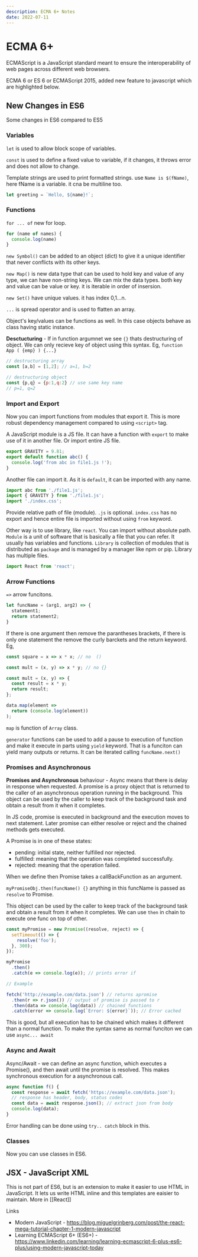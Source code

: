```yaml
---
description: ECMA 6+ Notes
date: 2022-07-11
---
```


# ECMA 6+

ECMAScript is a JavaScript standard meant to ensure the interoperability of web pages across different web browsers.

ECMA 6 or ES 6 or ECMAScript 2015, added new feature to javascript which are highlighted below.

## New Changes in ES6

Some changes in ES6 compared to ES5

### Variables

`let` is used to allow block scope of variables.

`const` is used to define a fixed value to variable, if it changes, it throws error and does not allow to change.

Template strings are used to print formatted strings. use `Name is $(fName)`, here fName is a variable. it cna be multiline too.

```javascript
let greeting = `Hello, ${name}!`;
```

### Functions

`for ... of` new for loop.

```javascript
for (name of names) {
  console.log(name)
}
```

`new Symbol()` can be added to an object (dict) to give it a unique identifier that never conflicts with its other keys.

`new Map()` is new data type that can be used to hold key and value of any type, we can have non-string keys. We can mix the data types. both key and value can be value or key. it is iterable in order of insersion.

`new Set()` have unique values. it has index 0,1...n.

`...` is spread operator and is used to flatten an array.

Object's key/values can be functions as well. In this case objects behave as class having static instance.

**Desctucturing** - If in function argumnet we see `{}` thats destructuring of object. We can only recieve key of object using this syntax. Eg, `function App ( {emp} ) {...}`

```javascript
// destructuring array
const [a,b] = [1,2]; // a=1, b=2

// destructuring object
const {p,q} = {p:1,q:2} // use same key name
// p=1, q=2
```

### Import and Export

Now you can import functions from modules that export it. This is more robust dependency management compared to using `<script>` tag.

A JavaScript module is a JS file. It can have a function with `export` to make use of it in another file. Or import entire JS file.

```javascript
export GRAVITY = 9.81;
export default function abc() {
  console.log('from abc in file1.js !');
}
```

Another file can import it. As it is `default`, it can be imported with any name.

```javascript
import abc from './file1.js';
import { GRAVITY } from './file1.js';
import './index.css';
```

Provide relative path of file (module). `.js` is optional. `index.css` has no export and hence entire file is imported without using `from` keyword.

Other way is to use library, like `react`. You can import without absolute path. `Module` is a unit of software that is basically a file that you can refer. It usually has variables and functions. `Library` is collection of modules that is distributed as `package` and is managed by a manager like npm or pip. Library has multiple files.


```javascript
import React from 'react';
```


### Arrow Functions

`=>` arrow funcitons.

```javascript
let funcName = (arg1, arg2) => {
  statement1;
  return statement2;
}
```

If there is one argument then remove the parantheses brackets, if there is only one statement the remove the curly barckets and the return keyword. Eg,

```javascript
const square = x => x * x; // no  ()

const mult = (x, y) => x * y; // no {}

const mult = (x, y) => {
  const result = x * y;
  return result;
};

data.map(element => 
  return (console.log(element))
);

```

`map` is function of `Array` class.

`generator` functions can be used to add a pause to execution of function and make it execute in parts using `yield` keyword. That is a funciton can yield many outputs or returns. It can be iterated calling `funcName.next()`

### Promises and Asynchronous

**Promises and Asynchronous** behaviour - Async means that there is delay in response when requested. A promise is a proxy object that is returned to the caller of an asynchronous operation running in the background. This object can be used by the caller to keep track of the background task and obtain a result from it when it completes.

In JS code, promise is executed in background and the execution moves to next statement. Later promise can either resolve or reject and the chained methods gets executed.

A Promise is in one of these states:

- pending: initial state, neither fulfilled nor rejected.
- fulfilled: meaning that the operation was completed successfully.
- rejected: meaning that the operation failed.

When we define then Promise takes a callBackFunction as an argument.


`myPromiseObj.then(funcName() {}` anything in this funcName is passed as `resolve` to Promise.

This object can be used by the caller to keep track of the background task and obtain a result from it when it completes. We can use `then` in chain to execute one func on top of other.

```javascript
const myPromise = new Promise((resolve, reject) => {
  setTimeout(() => {
    resolve('foo');
  }, 300);
});

myPromise
  .then()
  .catch(e => console.log(e)); // prints error if 

// Example

fetch('http://example.com/data.json') // returns apromise
  .then(r => r.json()) // output of promise is passed to r
  .then(data => console.log(data)) // chained functions
  .catch(error => console.log(`Error: ${error}`)); // Error cached
```

This is good, but all execution has to be chained which makes it different than a normal function. To make the syntax same as normal funciton we can use `async... await`

### Async and Await

Async/Await - we can define an async function, which executes a Promise(), and then await until the promise is resolved. This makes synchronous execution for a asynchronous call.

```javascript
async function f() {
  const response = await fetch('https://example.com/data.json');
  // response has header, body, status codes
  const data = await response.json(); // extract json from body
  console.log(data);
}
```

Error handling can be done using `try.. catch` block in this.

### Classes

Now you can use classes in ES6.

## JSX - JavaScript XML

This is not part of ES6, but is an extension to make it easier to use HTML in JavaScript. It lets us write HTML inline and this templates are eaisier to maintain. More in [[React]]

Links

- Modern JavaScript - <https://blog.miguelgrinberg.com/post/the-react-mega-tutorial-chapter-1-modern-javascript>
- Learning ECMAScript 6+ (ES6+) - <https://www.linkedin.com/learning/learning-ecmascript-6-plus-es6-plus/using-modern-javascript-today>

